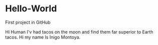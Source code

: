 # Hello-World
First project in GitHub

Hi Human
I'v had tacos on the moon and find them far superior to Earth tacos.
Hi my name Is Inigo Montoya.
